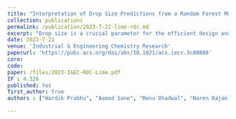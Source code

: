 ```yaml
---
title: "Interpretation of Drop Size Predictions from a Random Forest Model Using Local Interpretable Model-Agnostic Explanations (LIME) in a Rotating Disc Contactor"
collection: publications
permalink: /publication/2023-7-21-lime-rdc.md
excerpt: "Drop size is a crucial parameter for the efficient design and operation of the rotating disc contactor (RDC) in liquid–liquid extraction. The current work focuses on providing local and global explanations for the prediction of the drop size in a rotating disc contactor (RDC). The Random Forest (RF) regression model is a robust machine learning algorithm that can accurately capture complex relationships in the data. However, the interpretability of the model is limited. In order to address the issue of interpretability of the developed RF model, in the current work, we employed Local Interpretable Model-Agnostic Explanations (LIME) of the predictions of the RF model. This provides both local and global views of the model and thereby helps one to gain insights into the factors influencing predictions. We have provided local explanations depicting the impact of different attributes on the prediction of the output for any given input example. We have also obtained global feature importance, providing the top subset of informative attributes. We have also developed local surrogate models incorporating second order attribute interactions. This has provided important information about the effect of interactions on the drop size prediction. By augmenting the random forest model with LIME, it is possible to develop a more accurate and interpretable model for estimating the drop size in RDCs, ultimately leading to improved performance and efficiency."
date: 2023-7-21
venue: 'Industrial & Engineering Chemistry Research'
paperurl: 'https://pubs.acs.org/doi/abs/10.1021/acs.iecr.3c00808'
core:   
code: 
paper: /files/2023-I&EC-RDC-Lime.pdf
IF : 4.326
published: Yes
first_author: true
authors : ["Hardik Prabhu", "Aamod Sane", "Renu Dhadwal", "Naren Rajan Parlikkad", "Jayaraman Valadi"]

---
```



    

